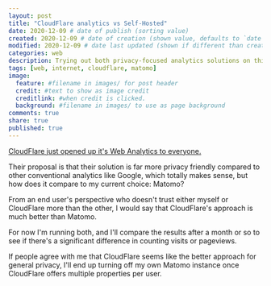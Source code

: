 ```yaml
---
layout: post
title: "CloudFlare analytics vs Self-Hosted"
date: 2020-12-09 # date of publish (sorting value)
created: 2020-12-09 # date of creation (shown value, defaults to `date`)
modified: 2020-12-09 # date last updated (shown if different than created)
categories: web
description: Trying out both privacy-focused analytics solutions on this site.
tags: [web, internet, cloudflare, matomo]
image:
  feature: #filename in images/ for post header
  credit: #text to show as image credit
  creditlink: #when credit is clicked.
  background: #filename in images/ to use as page background
comments: true
share: true
published: true
---
```


[CloudFlare just opened up it's Web Analytics to everyone.](https://blog.cloudflare.com/privacy-first-web-analytics/)

Their proposal is that their solution is far more privacy friendly compared to other conventional analytics like Google, which totally makes sense, but how does it compare to my current choice: Matomo?


From an end user's perspective who doesn't trust either myself or CloudFlare more than the other, I would say that CloudFlare's approach is much better than Matomo.

For now I'm running both, and I'll compare the results after a month or so to see if there's a significant difference in counting visits or pageviews.

If people agree with me that CloudFlare seems like the better approach for general privacy, I'll end up turning off my own Matomo instance once CloudFlare offers multiple properties per user.
